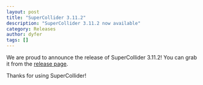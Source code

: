 ```yaml
---
layout: post
title: "SuperCollider 3.11.2"
description: "SuperCollider 3.11.2 now available"
category: Releases
author: dyfer
tags: []
---
```


We are proud to announce the release of SuperCollider 3.11.2! You can grab it from the [release page](https://github.com/supercollider/supercollider/releases/tag/Version-3.11.2).

Thanks for using SuperCollider!
